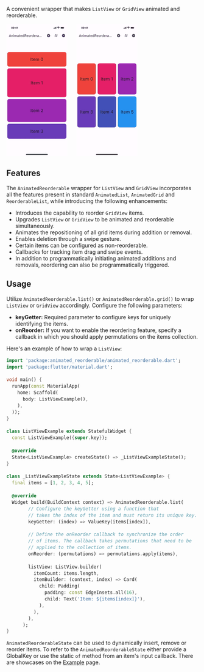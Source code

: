 A convenient wrapper that makes `ListView` or `GridView` animated and reorderable.

<p>
  <img src="https://github.com/igorkurilenko/animated_reorderable/blob/main/assets/animated_reorderable_list.gif?raw=true"
    alt="An animated image of the animated and reorderable ListView" width="160"/>
  &nbsp;&nbsp;&nbsp;&nbsp;
  <img src="https://github.com/igorkurilenko/animated_reorderable/blob/main/assets/animated_reorderable_grid.gif?raw=true"
   alt="An animated image of the animated and reorderable GridView" width="160"/>
</p>

## Features

The `AnimatedReorderable` wrapper for `ListView` and `GridView` incorporates all the features present in standard `AnimatedList`, `AnimatedGrid` and `ReorderableList`, while introducing the following enhancements:

- Introduces the capability to reorder `GridView` items.
- Upgrades `ListView` or `GridView` to be animated and reorderable simultaneously.
- Animates the repositioning of all grid items during addition or removal.
- Enables deletion through a swipe gesture.
- Certain items can be configured as non-reorderable.
- Callbacks for tracking item drag and swipe events.
- In addition to programmatically initiating animated additions and removals, reordering can also be programmatically triggered.

## Usage

Utilize `AnimatedReorderable.list()` or `AnimatedReorderable.grid()` to wrap `ListView` or `GridView` accordingly. Configure the following parameters:

- **keyGetter:** Required parameter to configure keys for uniquely identifying the items.
- **onReorder:** If you want to enable the reordering feature, specify a callback in which you should apply permutations on the items collection.

Here's an example of how to wrap a `ListView`:

```dart
import 'package:animated_reorderable/animated_reorderable.dart';
import 'package:flutter/material.dart';

void main() {
  runApp(const MaterialApp(
    home: Scaffold(
      body: ListViewExample(),
    ),
  ));
}

class ListViewExample extends StatefulWidget {
  const ListViewExample({super.key});

  @override
  State<ListViewExample> createState() => _ListViewExampleState();
}

class _ListViewExampleState extends State<ListViewExample> {
  final items = [1, 2, 3, 4, 5];

  @override
  Widget build(BuildContext context) => AnimatedReorderable.list(
        // Configure the keyGetter using a function that
        // takes the index of the item and must return its unique key.
        keyGetter: (index) => ValueKey(items[index]),

        // Define the onReorder callback to synchronize the order
        // of items. The callback takes permutations that need to be
        // applied to the collection of items.
        onReorder: (permutations) => permutations.apply(items),

        listView: ListView.builder(
          itemCount: items.length,
          itemBuilder: (context, index) => Card(
            child: Padding(
              padding: const EdgeInsets.all(16),
              child: Text('Item: ${items[index]}'),
            ),
          ),
        ),
      );
}
```

`AnimatedReorderableState` can be used to dynamically insert, remove or reorder items. To refer to the `AnimatedReorderableState` either provide a GlobalKey or use the static `of` method from an item's input callback. There are showcases on the [Example](https://pub.dev/packages/animated_reorderable/example) page.